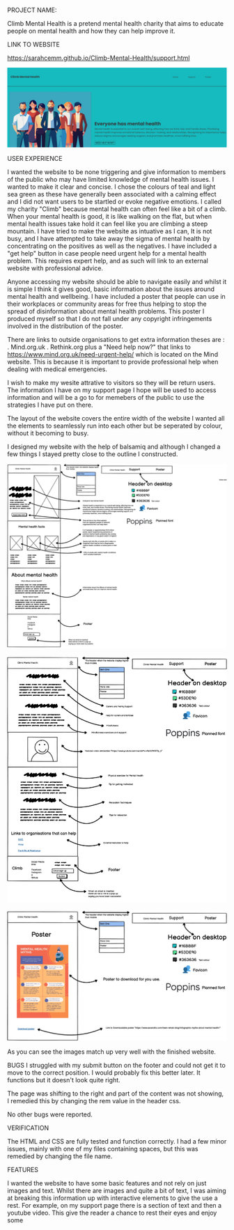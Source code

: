 PROJECT NAME:

Climb Mental Health is a pretend mental health charity that aims to educate people on mental health and how they can help improve it.

LINK TO WEBSITE

https://sarahcemm.github.io/Climb-Mental-Health/support.html

![Website from page](<website climb.jpg>)

USER EXPERIENCE 

I wanted the website to be none triggering and give information to members of the public who may have limited knowledge of mental health issues.
I wanted to make it clear and concise. I chose the colours of teal and light sea green as these have generally been associated with a calming effect and I did not want users to be startled or evoke negative emotions. 
I called my charity "Climb" because mental health can often feel like a bit of a climb. When your mental health is good, it is like walking on the flat, but when mental health issues take hold it can feel like you are climbing a steep mountain.
I have tried to make the website as intuative as I can, It is not busy, and I have attempted to take away the sigma of mental health by concentrating on the positives as well as the negatives. I have included a "get help" button in case people need urgent help for a mental health problem. This requires expert help, and as such will link to an external website with professional advice.

Anyone accessing my website should be able to navigate easily and whilst it is simple I think it gives good, basic information about the issues around mental health and wellbeing. I have included a poster that people can use in their workplaces or community areas for free thus helping to stop the spread of disinformation about mental health problems.
This poster I produced myself so that I do not fall under any copyright infringements involved in the distribution of the poster.

There are links to outside organisations to get extra information theses are :
. Mind.org.uk
. Rethink.org
plus a "Need help now?" that links to https://www.mind.org.uk/need-urgent-help/ which is located on the Mind website. This is because it is important to provide professional help when dealing with medical emergencies.

I wish to make my wesite attrative to visitors so they will be return users. 
The information I have on my support page I hope will be used to access information and will be a go to for memebers of the public to use the strategies I have put on there. 

The layout of the website covers the entire width of the website I wanted all the elements to seamlessly run into each other but be seperated by colour, without it becoming to busy. 

I designed my website with the help of balsamiq and although I changed a few things I stayed pretty close to the outline I constructed.

![alt text](<New Wireframe 1.png>)

![alt text](<New Wireframe 2.png>)

![alt text](<New Wireframe 3.png>)

As you can see the images match up very well with the finished website.

BUGS
I struggled with my submit button on the footer and could not get it to move to the correct position. I would probably fix this better later. It functions but it doesn't look quite right. 

The page was shifting to the right and part of the content was not showing, I remedied this by changing the rem value in the header css.

No other bugs were reported.

VERIFICATION

The HTML and CSS are fully tested and function correctly. I had a few minor issues, mainly with one of my files containing spaces, but this was remedied by changing the file name. 

FEATURES

I wanted the website to have some basic features and not rely on just images and text. Whilst there are images and quite a bit of text, I was aiming at breaking this information up with interactive elements to give the use a rest. For example, on my support page there is a section of text and then a youtube video. This give the reader a chance to rest their eyes and enjoy some   
